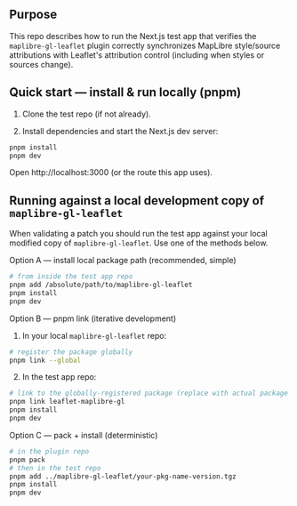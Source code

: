 ## Purpose

This repo describes how to run the Next.js test app that verifies the
`maplibre-gl-leaflet` plugin correctly synchronizes MapLibre style/source
attributions with Leaflet's attribution control (including when styles or
sources change).

## Quick start — install & run locally (pnpm)

1. Clone the test repo (if not already).

2. Install dependencies and start the Next.js dev server:

```bash
pnpm install
pnpm dev
```

Open http://localhost:3000 (or the route this app uses).

## Running against a local development copy of `maplibre-gl-leaflet`

When validating a patch you should run the test app against your local
modified copy of `maplibre-gl-leaflet`. Use one of the methods below.

Option A — install local package path (recommended, simple)

```bash
# from inside the test app repo
pnpm add /absolute/path/to/maplibre-gl-leaflet
pnpm install
pnpm dev
```

Option B — pnpm link (iterative development)

1. In your local `maplibre-gl-leaflet` repo:

```bash
# register the package globally
pnpm link --global
```

2. In the test app repo:

```bash
# link to the globally-registered package (replace with actual package name from package.json, e.g. "leaflet-maplibre-gl")
pnpm link leaflet-maplibre-gl
pnpm install
pnpm dev
```

Option C — pack + install (deterministic)

```bash
# in the plugin repo
pnpm pack
# then in the test repo
pnpm add ../maplibre-gl-leaflet/your-pkg-name-version.tgz
pnpm install
pnpm dev
```
